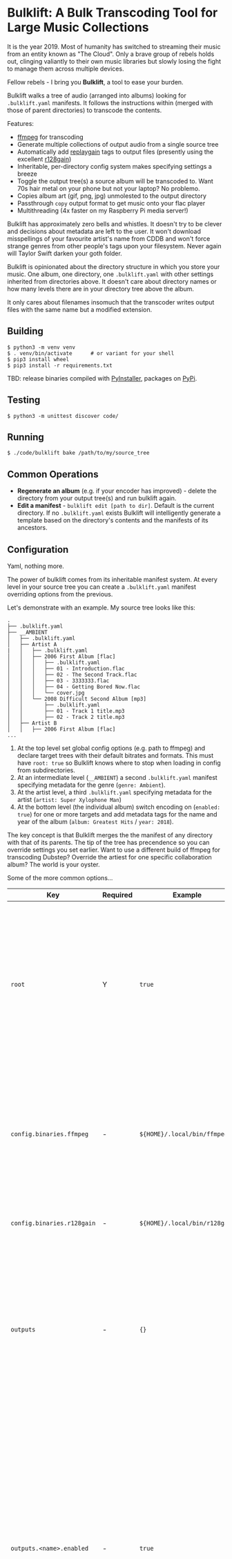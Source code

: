 # Bulklift: A Bulk Transcoding Tool for Large Music Collections

It is the year 2019.  Most of humanity has switched to streaming their music from an entity known as "The Cloud".  Only a brave group of rebels holds out, clinging valiantly to their own music libraries but slowly losing the fight to manage them across multiple devices.

Fellow rebels - I bring you **Bulklift**, a tool to ease your burden.

Bulklift walks a tree of audio (arranged into albums) looking for `.bulklift.yaml` manifests.  It follows the instructions within (merged with those of parent directories) to transcode the contents.

Features:

-  [ffmpeg](http://ffmpeg.org/) for transcoding
-  Generate multiple collections of output audio from a single source tree
-  Automatically add [replaygain](https://en.wikipedia.org/wiki/ReplayGain) tags to output files (presently using the excellent [r128gain](https://github.com/desbma/r128gain))
-  Inheritable, per-directory config system makes specifying settings a breeze
-  Toggle the output tree(s) a source album will be transcoded to.  Want 70s hair metal on your phone but not your laptop?  No problemo.
-  Copies album art (gif, png, jpg) unmolested to the output directory
-  Passthrough `copy` output format to get music onto your flac player
-  Multithreading (4x faster on my Raspberry Pi media server!)

Bulklift has approximately zero bells and whistles.  It doesn't try to be clever and decisions about metadata are left to the user.  It won't download misspellings of your favourite artist's name from CDDB and won't force strange genres from other people's tags upon your filesystem.  Never again will Taylor Swift darken your goth folder.

Bulklift is opinionated about the directory structure in which you store your music.  One album, one directory, one `.bulklift.yaml` with other settings inherited from directories above.  It doesn't care about directory names or how many levels there are in your directory tree above the album.

It only cares about filenames insomuch that the transcoder writes output files with the same name but a modified extension.


## Building
```plain
$ python3 -m venv venv
$ . venv/bin/activate      # or variant for your shell
$ pip3 install wheel
$ pip3 install -r requirements.txt
```
TBD: release binaries compiled with [PyInstaller](http://www.pyinstaller.org/), packages on [PyPi](https://pypi.org/).


## Testing
```plain
$ python3 -m unittest discover code/
```

## Running
```plain
$ ./code/bulklift bake /path/to/my/source_tree
```

## Common Operations

-   **Regenerate an album** (e.g. if your encoder has improved) - delete the directory from your output tree(s) and run bulklift again.
-   **Edit a manifest** - `bulklift edit [path to dir]`.  Default is the current directory.  If no `.bulklift.yaml` exists Bulklift will intelligently generate a template based on the directory's contents and the manifests of its ancestors.


## Configuration
Yaml, nothing more.

The power of bulklift comes from its inheritable manifest system.  At every level in your source tree you can create a `.bulklift.yaml` manifest overriding options from the previous.

Let's demonstrate with an example.  My source tree looks like this:

```plain
.
├── .bulklift.yaml
├── __AMBIENT
│   ├── .bulklift.yaml
│   ├── Artist A
|   │   ├── .bulklift.yaml
│   │   ├── 2006 First Album [flac]
│   │   │   ├── .bulklift.yaml
│   │   │   ├── 01 - Introduction.flac
│   │   │   ├── 02 - The Second Track.flac
│   │   │   ├── 03 - 3333333.flac
│   │   │   ├── 04 - Getting Bored Now.flac
│   │   │   └── cover.jpg
│   │   └── 2008 Difficult Second Album [mp3]
│   │       ├── .bulklift.yaml
│   │       ├── 01 - Track 1 title.mp3
│   │       ├── 02 - Track 2 title.mp3
│   ├── Artist B
│   │   ├── 2006 First Album [flac]
...

```

1.  At the top level set global config options (e.g. path to ffmpeg) and declare target trees with their default bitrates and formats.  This must have `root: true` so Bulklift knows where to stop when loading in config from subdirectories.
2.   At an intermediate level (`__AMBIENT`) a second `.bulklift.yaml` manifest specifying metadata for the genre (`genre: Ambient`).
3.   At the artist level, a third `.bulklift.yaml` specifying metadata for the artist (`artist: Super Xylophone Man`)
4.   At the bottom level (the individual album) switch encoding on (`enabled: true`) for one or more targets and add metadata tags for the name and year of the album (`album: Greatest Hits` / `year: 2018`).

The key concept is that Bulklift merges the the manifest of any directory with that of its parents.  The tip of the tree has precendence so you can override settings you set earlier.  Want to use a different build of ffmpeg for transcoding Dubstep?  Override the artiest for one specific collaboration album?  The world is your oyster.

Some of the more common options...

| Key        | Required | Example | Meaning |
|------------|----------|---------|---------------------|
| `root`     | Y        | `true`  | Signifies the root directory of your source tree.  Bulklift won't search for any manifests above this.  Must be present **only** in the root manifest; anywhere else and BL will get confused.  |
| `config.binaries.ffmpeg` | - | `${HOME}/.local/bin/ffmpeg` | Ffmpeg binary to use.  Often this is of value when you want to transcode with a more recent build than the one shipped with your OS.  Default is to search your path. |
| `config.binaries.r128gain` | - | `${HOME}/.local/bin/r128gain` | [r128gain](https://github.com/desbma/r128gain) binary to use.  Default is to search your path. |
| `outputs`  | -        | `{}`    | Map of outputs BL _may_ transcode to.  While typically (but not necessarily) defined in your root manifest they only take effect for albums in which their `enabled` flag is set to `true`. |
| `outputs.<name>.enabled` | - | `true` | Toggle transcoding for a given output.  Default is `false` and in the normal use case you'll set it to `true` for any album you want in a given target.  You could also set it `true` in the root manifest (to transcode absolutely everything for a given target) or at an intermediate level (i.e. "give me everything for this specific artist"). |
| `outputs.<name>.codec`| Y | `copy`, `opus` | Codec to use when transcoding objects described by this manifest.  Typically you'll set this once when defining the output.  However you may want to override it in some cases, e.g. to copy mp3 audio rather than re-transcoding it to opus. |

Bulklift will interpolate environment variables used within paths, e.g. `${HOME}/media/target_devices/mp3_player`.

Examples showing use of the config tree are shown in [examples](examples/).


## File Naming
Output filenames are copied from the source with the extension changed.

Output directories are a little more complex.  I didn't want to rely on the source directory name (mine contain metadata about the format) so the output dir name is freshly generated from the metadata.  It defaults to `{genre}/{artist}/{year} {album}/`.



## Source Formats
Garbage in, garbage out.  While Bulklift will merrily transcode from anything your local ffmpeg supports it's best to use a lossless format like [FLAC](https://en.wikipedia.org/wiki/FLAC) for your sources.

If you can't get lossless audio for your source tree don't worry - a `copy` dummy codec is included which will copy the audio into your output tree without transcoding.  It is not recommended to transcode from one lossy format to another (e.g. mp3 -> opus) as this results in further loss of quality.


## Output Formats
The following codecs can be specified for targets:

| Label   | Format  | Codec  | Recommended quality | Notes  |
|---------|---------|--------|---------------------|--------|
| `opus`  | [opus](https://en.wikipedia.org/wiki/Opus_%28audio_format%29) | libopus  | 96k (electronic); 112k (other)  | A modern codec with better performance than mp3.  Supported by Android, VLC and most modern player software.  Definitely not supported by your shonky old mp3 player. |
| `lame`  | [mp3](https://en.wikipedia.org/wiki/MP3)  | libmp3lame  | 3 (electronic); 2 (other)  | The [lame](http://lame.sourceforge.net/) encoder producting the venerable mp3 format.  Quality levels are for VBR; see their [docs](http://lame.sourceforge.net/vbr.php). |
| `copy`  | -  | - | - | Copies audio from the source without transcoding.  Output will be the exact same bitrate and format as input.  Use this if you don't have a lossless copy of the original and don't want to further reduce its quality.  |


## Tips & Tricks

-   Codecs shipped with LTS Linux distributions are often out of date.  For ones at a mature point in their lifecycle that isn't a problem; for those still getting regular improvements (e.g. libopus) it is.  To help Bulklift utilise the latest & greatest codecs you may want to build your own ffmpeg binary.  My notes for doing this on Debian are [notes/ffmpeg.md](here).  Or you could use one of [these](https://johnvansickle.com/ffmpeg/) static builds.


## Why?
Originally I'd rip CD's into mp3 - but now disk space is cheap and audio players are good so I've switched to lossless.

Trouble is, not everything has the space for lossless audio.  Those FLACs need to get converted into other formats to fit on devices.  The opus codec is fantastic but converting albums one at a time with a hacked-together bash script took forever.  And oh boy, next time we all switch to a magical new codec I'll have to do the lot again.  Not fun.

So I bowed to the inevitable and admitted I need a tool to (re)transcode lossless media into target trees.  There are plenty of library management apps about, but all of them embody someone else's idea of how to arrange a music library.  I've never come across one that suits my tastes.

I value:

-   Simplicity.  It should be easy to understand, easy to extend for new formats and easy to fix when something goes wrong.
-   Transparency.  Metadata & settings should be editable with any text editor and stored alongside the music they refer to.
-   Configurability.  I need a way to tweak bitrates & formats for parts of my library (e.g. per genre) without having to manually specify them for each album.
-   Machine write-ability.  Presently I write my `.bulklift.yaml` files in vim but in future I may want to update them with some automated tool.


## License / Contributing
GPLv3 / yes please.
